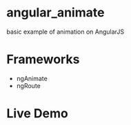 # angular_animate
basic example of animation on AngularJS

# Frameworks
 - ngAnimate
 - ngRoute

# Live Demo